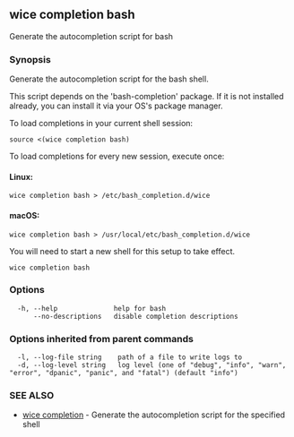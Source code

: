 ## wice completion bash

Generate the autocompletion script for bash

### Synopsis

Generate the autocompletion script for the bash shell.

This script depends on the 'bash-completion' package.
If it is not installed already, you can install it via your OS's package manager.

To load completions in your current shell session:

	source <(wice completion bash)

To load completions for every new session, execute once:

#### Linux:

	wice completion bash > /etc/bash_completion.d/wice

#### macOS:

	wice completion bash > /usr/local/etc/bash_completion.d/wice

You will need to start a new shell for this setup to take effect.


```
wice completion bash
```

### Options

```
  -h, --help              help for bash
      --no-descriptions   disable completion descriptions
```

### Options inherited from parent commands

```
  -l, --log-file string    path of a file to write logs to
  -d, --log-level string   log level (one of "debug", "info", "warn", "error", "dpanic", "panic", and "fatal") (default "info")
```

### SEE ALSO

* [wice completion](wice_completion.md)	 - Generate the autocompletion script for the specified shell

